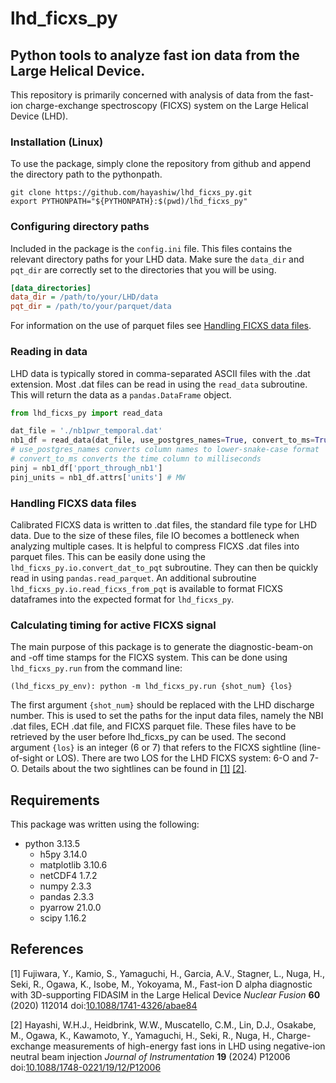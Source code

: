 # lhd_ficxs_py
## Python tools to analyze fast ion data from the Large Helical Device.
This repository is primarily concerned with analysis of data from the fast-ion charge-exchange spectroscopy (FICXS) system on the Large Helical Device (LHD).

### Installation (Linux)
To use the package, simply clone the repository from github and append the directory path to the pythonpath.
```
git clone https://github.com/hayashiw/lhd_ficxs_py.git
export PYTHONPATH="${PYTHONPATH}:$(pwd)/lhd_ficxs_py"
```

### Configuring directory paths
Included in the package is the `config.ini` file.
This files contains the relevant directory paths for your LHD data.
Make sure the `data_dir` and `pqt_dir` are correctly set to the directories that you will be using.
```ini
[data_directories]
data_dir = /path/to/your/LHD/data
pqt_dir = /path/to/your/parquet/data
```
For information on the use of parquet files see [Handling FICXS data files](#handling-ficxs-data-files).

### Reading in data
LHD data is typically stored in comma-separated ASCII files with the .dat extension.
Most .dat files can be read in using the `read_data` subroutine.
This will return the data as a `pandas.DataFrame` object.
```python
from lhd_ficxs_py import read_data

dat_file = './nb1pwr_temporal.dat'
nb1_df = read_data(dat_file, use_postgres_names=True, convert_to_ms=True)
# use_postgres_names converts column names to lower-snake-case format
# convert_to_ms converts the time column to milliseconds
pinj = nb1_df['pport_through_nb1']
pinj_units = nb1_df.attrs['units'] # MW
```

### Handling FICXS data files
Calibrated FICXS data is written to .dat files, the standard file type for LHD data.
Due to the size of these files, file IO becomes a bottleneck when analyzing multiple cases.
It is helpful to compress FICXS .dat files into parquet files.
This can be easily done using the `lhd_ficxs_py.io.convert_dat_to_pqt` subroutine.
They can then be quickly read in using `pandas.read_parquet`.
An additional subroutine `lhd_ficxs_py.io.read_ficxs_from_pqt` is available to format FICXS dataframes into the expected format for `lhd_ficxs_py`.

### Calculating timing for active FICXS signal
The main purpose of this package is to generate the diagnostic-beam-on and -off time stamps for the FICXS system.
This can be done using `lhd_ficxs_py.run` from the command line:
```
(lhd_ficxs_py_env): python -m lhd_ficxs_py.run {shot_num} {los}
```
The first argument `{shot_num}` should be replaced with the LHD discharge number.
This is used to set the paths for the input data files, namely the NBI .dat files, ECH .dat file, and FICXS parquet file. 
These files have to be retrieved by the user before lhd_ficxs_py can be used.
The second argument `{los}` is an integer (6 or 7) that refers to the FICXS sightline (line-of-sight or LOS).
There are two LOS for the LHD FICXS system: 6-O and 7-O.
Details about the two sightlines can be found in [[1]](#1) [[2]](#2).

## Requirements
This package was written using the following:
- python 3.13.5
    - h5py 3.14.0
    - matplotlib 3.10.6
    - netCDF4 1.7.2
    - numpy 2.3.3
    - pandas 2.3.3
    - pyarrow 21.0.0
    - scipy 1.16.2

## References
<a id="1">[1]</a> Fujiwara, Y., Kamio, S., Yamaguchi, H., Garcia, A.V., Stagner, L., Nuga, H., Seki, R., Ogawa, K., Isobe, M., Yokoyama, M., Fast-ion D alpha diagnostic with 3D-supporting FIDASIM in the Large Helical Device *Nuclear Fusion* **60** (2020) 112014 doi:[10.1088/1741-4326/abae84](https://doi.org/10.1088/1741-4326/abae84)

<a id="2">[2]</a> Hayashi, W.H.J., Heidbrink, W.W., Muscatello, C.M., Lin, D.J., Osakabe, M., Ogawa, K., Kawamoto, Y., Yamaguchi, H., Seki, R., Nuga, H., Charge-exchange measurements of high-energy fast ions in LHD using negative-ion neutral beam injection *Journal of Instrumentation* **19** (2024) P12006 doi:[10.1088/1748-0221/19/12/P12006](https://doi.org/10.1088/1748-0221/19/12/P12006)